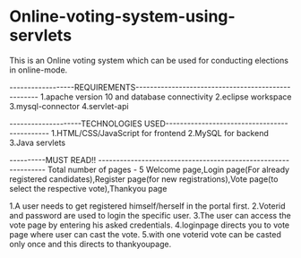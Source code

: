 # Online-voting-system-using-servlets

This is an Online voting system which can be used for conducting elections in online-mode.


------------------REQUIREMENTS---------------------------------------------------
1.apache version 10 and database connectivity
2.eclipse workspace
3.mysql-connector
4.servlet-api


--------------------TECHNOLOGIES USED---------------------------------------------
1.HTML/CSS/JavaScript for frontend
2.MySQL for backend
3.Java servlets


----------MUST READ!! ---------------------------------------------------------------
Total number of pages - 5
Welcome page,Login page(For already registered candidates),Register page(for new registrations),Vote page(to select the respective vote),Thankyou page

1.A user needs to get registered himself/herself in the portal first.
2.Voterid and password are used to login the specific user.
3.The user can access the vote page by entering his asked credentials.
4.loginpage directs you to vote page where user can cast the vote.
5.with one voterid vote can be casted only once and this directs to thankyoupage.
